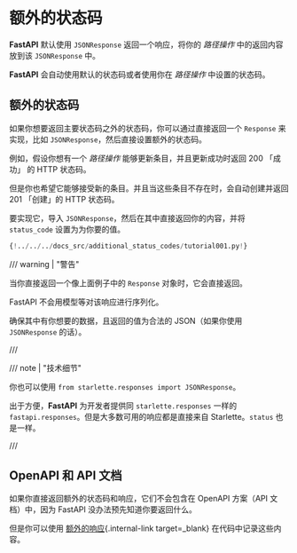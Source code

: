 # 额外的状态码

**FastAPI** 默认使用 `JSONResponse` 返回一个响应，将你的 *路径操作* 中的返回内容放到该 `JSONResponse` 中。

**FastAPI** 会自动使用默认的状态码或者使用你在 *路径操作* 中设置的状态码。

## 额外的状态码

如果你想要返回主要状态码之外的状态码，你可以通过直接返回一个 `Response` 来实现，比如 `JSONResponse`，然后直接设置额外的状态码。

例如，假设你想有一个 *路径操作* 能够更新条目，并且更新成功时返回 200 「成功」 的 HTTP 状态码。

但是你也希望它能够接受新的条目。并且当这些条目不存在时，会自动创建并返回 201 「创建」的 HTTP 状态码。

要实现它，导入 `JSONResponse`，然后在其中直接返回你的内容，并将 `status_code` 设置为为你要的值。

```Python hl_lines="4  25"
{!../../../docs_src/additional_status_codes/tutorial001.py!}
```

/// warning | "警告"

当你直接返回一个像上面例子中的 `Response` 对象时，它会直接返回。

FastAPI 不会用模型等对该响应进行序列化。

确保其中有你想要的数据，且返回的值为合法的 JSON（如果你使用 `JSONResponse` 的话）。

///

/// note | "技术细节"

你也可以使用 `from starlette.responses import JSONResponse`。　

出于方便，**FastAPI** 为开发者提供同 `starlette.responses` 一样的 `fastapi.responses`。但是大多数可用的响应都是直接来自 Starlette。`status` 也是一样。

///

## OpenAPI 和 API 文档

如果你直接返回额外的状态码和响应，它们不会包含在 OpenAPI 方案（API 文档）中，因为 FastAPI 没办法预先知道你要返回什么。

但是你可以使用 [额外的响应](additional-responses.md){.internal-link target=_blank} 在代码中记录这些内容。
